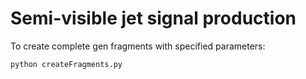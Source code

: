 # Semi-visible jet signal production

To create complete gen fragments with specified parameters:
```
python createFragments.py
```
